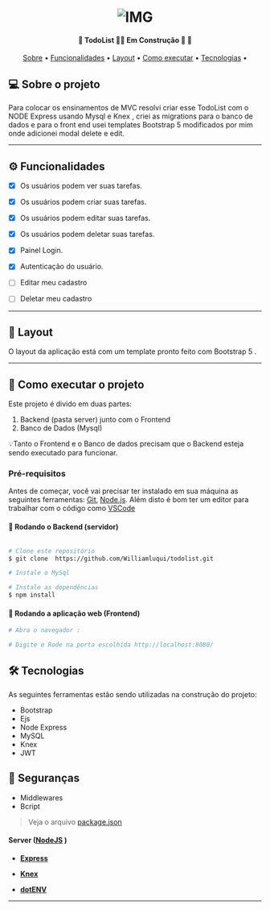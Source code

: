 
<h1 align="center">
    <img alt="IMG" title="IMG" src="https://user-images.githubusercontent.com/88260564/187847393-31ddfdb6-96c9-444c-9e37-7b7b4bccbad7.png"  />
</h1>





<h4 align="center"> 
	🚧  TodoList 👨‍💻 Em Construção 🚀 🚧
</h4>

<p align="center">
 <a href="#-sobre-o-projeto">Sobre</a> •
 <a href="#-funcionalidades">Funcionalidades</a> •
 <a href="#-layout">Layout</a> • 
 <a href="#-como-executar-o-projeto">Como executar</a> • 
 <a href="#-tecnologias">Tecnologias</a> • 
</p>


## 💻 Sobre o projeto

Para colocar os ensinamentos de MVC resolvi criar esse TodoList com o NODE Express usando Mysql e Knex , 
criei as migrations para o banco de dados e para o front end usei templates Bootstrap 5 modificados por mim onde adicionei modal delete e edit.


---

## ⚙️ Funcionalidades
- [x] Os usuários podem ver suas tarefas.
- [x] Os usuários podem criar suas tarefas.
- [x] Os usuários podem editar suas tarefas.
- [x] Os usuários podem deletar suas tarefas.
- [x] Painel Login.
- [x] Autenticação do usuário.
- [ ] Editar meu cadastro
- [ ] Deletar meu cadastro




---

## 🎨 Layout

O layout da aplicação está com um template pronto feito com Bootstrap 5 .



---

## 🚀 Como executar o projeto

Este projeto é divido em duas partes:
1. Backend (pasta server) junto com o Frontend
2. Banco de Dados (Mysql)


💡Tanto o Frontend e o Banco de dados precisam que o Backend esteja sendo executado para funcionar.

### Pré-requisitos

Antes de começar, você vai precisar ter instalado em sua máquina as seguintes ferramentas:
[Git](https://git-scm.com), [Node.js](https://nodejs.org/en/). 
Além disto é bom ter um editor para trabalhar com o código como [VSCode](https://code.visualstudio.com/)

#### 🎲 Rodando o Backend (servidor)

```bash

# Clone este repositório
$ git clone  https://github.com/Williamluqui/todolist.git

# Instale o MySql

# Instale as dependências
$ npm install

```

#### 🧭 Rodando a aplicação web (Frontend)

```bash
# Abra o navegador :

# Digite e Rode na porta escolhida http://localhost:8080/


```
## 🛠 Tecnologias

As seguintes ferramentas estão sendo utilizadas na construção do projeto:

+ Bootstrap
+ Ejs
+ Node Express
+ MySQL
+ Knex
+ JWT

## 🔐 Seguranças
+ Middlewares
+ Bcript 

> Veja o arquivo  [package.json](https://github.com/Williamluqui/todolist/blob/main/package.json)

#### [](https://github.com/Williamluqui/todolist)**Server**  ([NodeJS](https://nodejs.org/en/)  )

-   **[Express](https://expressjs.com/)**

-   **[Knex](https://knexjs.org/)**

-   **[dotENV](https://github.com/motdotla/dotenv)**






---

## 

